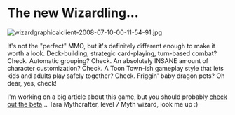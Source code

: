 # The new Wizardling...

![wizardgraphicalclient-2008-07-10-00-11-54-91.jpg](http://westkarana.com/wp-content/uploads/2008/07/wizardgraphicalclient-2008-07-10-00-11-54-91.jpg)

It's not the "perfect" MMO, but it's definitely different enough to make it worth a look. Deck-building, strategic card-playing, turn-based combat? Check. Automatic grouping? Check. An absolutely INSANE amount of character customization? Check. A Toon Town-ish gameplay style that lets kids and adults play safely together? Check. Friggin' baby dragon pets? Oh dear, yes, check!

I'm working on a big article about this game, but you should probably [check out the beta](https://www.wizard101.com/)... Tara Mythcrafter, level 7 Myth wizard, look me up :)

